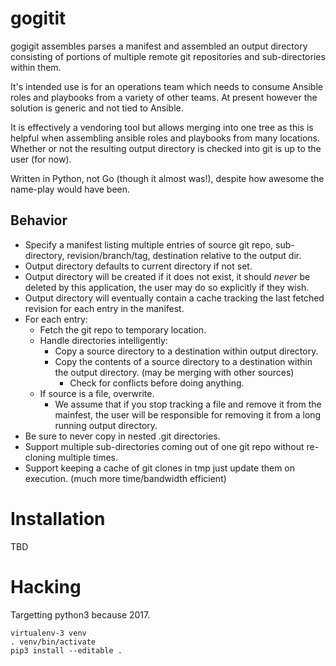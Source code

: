 # gogitit

gogigit assembles parses a manifest and assembled an output directory
consisting of portions of multiple remote git repositories and sub-directories
within them.

It's intended use is for an operations team which needs to consume Ansible
roles and playbooks from a variety of other teams. At present however the solution
is generic and not tied to Ansible.

It is effectively a vendoring tool but allows merging into one tree as this is
helpful when assembling ansible roles and playbooks from many locations. Whether or
not the resulting output directory is checked into git is up to the user (for now).

Written in Python, not Go (though it almost was!), despite how awesome the
name-play would have been.

## Behavior

  * Specify a manifest listing multiple entries of source git repo,
    sub-directory, revision/branch/tag, destination relative to the output dir.
  * Output directory defaults to current directory if not set.
  * Output directory will be created if it does not exist, it should *never* be
    deleted by this application, the user may do so explicitly if they wish.
  * Output directory will eventually contain a cache tracking the last fetched
    revision for each entry in the manifest.
  * For each entry:
    * Fetch the git repo to temporary location.
    * Handle directories intelligently:
      * Copy a source directory to a destination within output directory.
      * Copy the contents of a source directory to a destination within the
        output directory. (may be merging with other sources)
        * Check for conflicts before doing anything.
    * If source is a file, overwrite.
      * We assume that if you stop tracking a file and remove it from the
        mainfest, the user will be responsible for removing it from a long
        running output directory.
  * Be sure to never copy in nested .git directories.
  * Support multiple sub-directories coming out of one git repo without re-cloning multiple times.
  * Support keeping a cache of git clones in tmp just update them on execution. (much more time/bandwidth efficient)

# Installation

TBD

# Hacking

Targetting python3 because 2017.

```
virtualenv-3 venv
. venv/bin/activate
pip3 install --editable .
```


